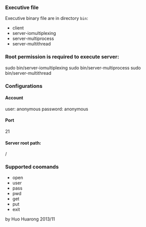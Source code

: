 ### Executive file

Executive binary file are in directory `bin`:

- client
- server-iomultiplexing
- server-multiprocess
- server-multithread

### Root permission is required to execute server:

sudo bin/server-iomultiplexing
sudo bin/server-multiprocess
sudo bin/server-multithread


### Configurations

#### Account

user: anonymous
password: anonymous

#### Port
21

#### Server root path:
/

### Supported coomands

- open
- user
- pass
- pwd
- get
- put
- exit


by Huo Huarong
2013/11